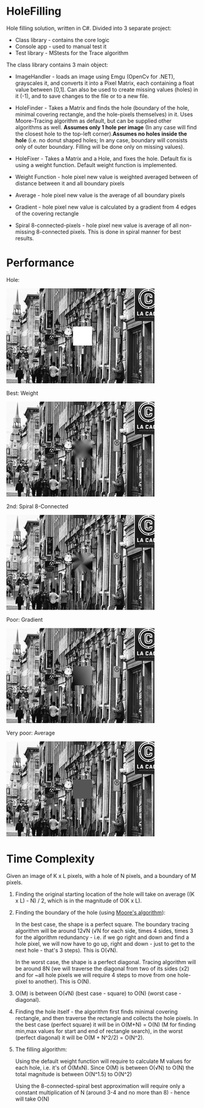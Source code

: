 # HoleFilling

Hole filling solution, written in C#. Divided into 3 separate project:

* Class library - contains the core logic
* Console app - used to manual test it
* Test library - MStests for the Trace algorithm

The class library contains 3 main object:

* ImageHandler - loads an image using Emgu (OpenCv for .NET), grayscales it, and converts it into a Pixel Matrix, each containing a float value between [0,1]. Can also be used to create missing values (holes) in it (-1), and to save changes to the file or to a new file.
* HoleFinder - Takes a Matrix and finds the hole (boundary of the hole, minimal covering rectangle, and the hole-pixels themselves) in it. Uses Moore-Tracing algorithm as default, but can be supplied other algorithms as well. **Assumes only 1 hole per image** (In any case will find the closest hole to the top-left corner).**Assumes no holes inside the hole** (i.e. no donut shaped holes; In any case, boundary will consists only of outer boundary. Filling will be done only on missing values).
 * HoleFixer - Takes a Matrix and a Hole, and fixes the hole. Default fix is using a weight function. Default weight function is implemented.

  * Weight Function - hole pixel new value is weighted averaged between of distance between it and all boundary pixels
  * Average - hole pixel new value is the average of all boundary pixels
  * Gradient - hole pixel new value is calculated by a gradient from 4 edges of the covering rectangle
  * Spiral 8-connected-pixels - hole pixel new value is average of all non-missing 8-connected pixels. This is done in spiral manner for best results.
  
# Performance

Hole:

![alt text](hole.jpg)

Best: Weight

![alt text](weight.jpg)

2nd: Spiral 8-Connected

![alt text](spiralconnected.jpg)

Poor: Gradient

![alt text](gradient.jpg)

Very poor: Average

![alt text](average.jpg)

# Time Complexity

Given an image of K x L pixels, with a hole of N pixels, and a boundary of M pixels.

1) Finding the original starting location of the hole will take on average ((K x L) - N) / 2, which is in the magnitude of O(K x L).

2) Finding the boundary of the hole (using [Moore's algorithm](http://www.imageprocessingplace.com/downloads_V3/root_downloads/tutorials/contour_tracing_Abeer_George_Ghuneim/moore.html)): 

   In the best case, the shape is a perfect square. The boundary tracing algorithm will be around 12√N (√N for each side, times 4 sides, times 3 for the algorithm redundancy - i.e. if we go right and down and find a hole pixel, we will now have to go up, right and down - just to get to the next hole - that's 3 steps). This is O(√N).

   In the worst case, the shape is a perfect diagonal. Tracing algorithm will be around 8N (we will traverse the diagonal from two of its sides (x2) and for ~all hole pixels we will require 4 steps to move from one hole-pixel to another).  This is O(N).

3) O(M) is between O(√N) (best case - square) to O(N) (worst case - diagonal).

4) Finding the hole itself - the algorithm first finds minimal covering rectangle, and then traverse the rectangle and collects the hole pixels. In the best case (perfect square) it will be in O(M+N) = O(N) (M for finding min,max values for start and end of rectangle search), in the worst (perfect diagonal) it will be O(M + N^2/2) = O(N^2).

5) The filling algorithm:

   Using the default weight function will require to calculate M values for each hole, i.e. it's of O(MxN). Since O(M) is between O(√N) to O(N) the total magnitude is between O(N^1.5) to O(N^2)  

   Using the 8-connected-spiral best approximation will require only a constant multiplication of N (around 3-4 and no more than 8) - hence will take O(N)
